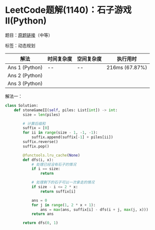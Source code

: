 # LeetCode题解(1140)：石子游戏II(Python)

题目：[原题链接](https://leetcode-cn.com/problems/stone-game-ii/)（中等）

标签：动态规划

| 解法           | 时间复杂度 | 空间复杂度 | 执行用时       |
| -------------- | ---------- | ---------- | -------------- |
| Ans 1 (Python) | --         | --         | 216ms (67.87%) |
| Ans 2 (Python) |            |            |                |
| Ans 3 (Python) |            |            |                |

解法一：

```python
class Solution:
    def stoneGameII(self, piles: List[int]) -> int:
        size = len(piles)

        # 计算后缀和
        suffix = [0]
        for ii in range(size - 1, -1, -1):
            suffix.append(suffix[-1] + piles[ii])
        suffix.reverse()
        suffix.pop()

        @functools.lru_cache(None)
        def dfs(i, x):
            # 处理已经没有石子的情况
            if i == size:
                return

            # 处理剩下的石子可以一次拿走的情况
            if size - i <= 2 * x:
                return suffix[i]

            ans = 0
            for j in range(1, 2 * x + 1):
                ans = max(ans, suffix[i] - dfs(i + j, max(j, x)))
            return ans

        return dfs(0, 1)
```


